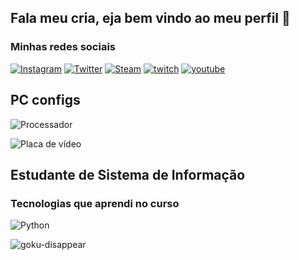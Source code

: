## Fala meu cria, eja bem vindo ao meu perfil 🤙

### Minhas redes sociais 

[![Instagram](https://img.shields.io/badge/Instagram-E4405F?style=for-the-badge&logo=instagram&logoColor=white)](https://www.instagram.com/oluixx_/)
[![Twitter](https://img.shields.io/badge/Twitter-1DA1F2?style=for-the-badge&logo=twitter&logoColor=white)](https://twitter.com/OLuixxx)
[![Steam](https://img.shields.io/badge/Steam-000000?style=for-the-badge&logo=steam&logoColor=white)](https://steamcommunity.com/profiles/76561198220307609/)
[![twitch](https://img.shields.io/badge/Twitch-9146FF?style=for-the-badge&logo=twitch&logoColor=white)](https://www.twitch.tv/odrzzy)
[![youtube](https://img.shields.io/badge/YouTube-FF0000?style=for-the-badge&logo=youtube&logoColor=white)](https://www.youtube.com/@user-vn5gr6so9v/featured)

## PC configs 
![Processador](https://img.shields.io/badge/Intel-Core_i5_9th-0071C5?style=for-the-badge&logo=intel&logoColor=white)

![Placa de vídeo](https://img.shields.io/badge/NVIDIA-RTX3050-76B900?style=for-the-badge&logo=nvidia&logoColor=white)


## Estudante de Sistema de Informação 
### Tecnologias que aprendi no curso

![Python](https://img.shields.io/badge/Python-14354C?style=for-the-badge&logo=python&logoColor=white)

![goku-disappear](https://user-images.githubusercontent.com/122577018/212210699-a0395545-f20f-4a05-88ce-bdeb74fc00b7.gif)
